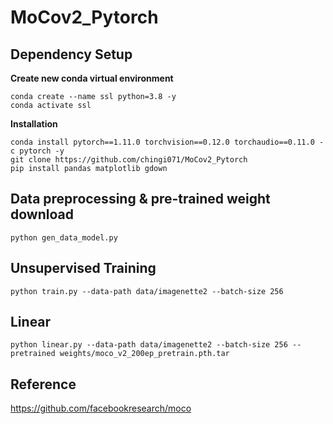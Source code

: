 # MoCov2_Pytorch

## Dependency Setup

**Create new conda virtual environment**

```
conda create --name ssl python=3.8 -y
conda activate ssl
```

**Installation**

```
conda install pytorch==1.11.0 torchvision==0.12.0 torchaudio==0.11.0 -c pytorch -y
git clone https://github.com/chingi071/MoCov2_Pytorch
pip install pandas matplotlib gdown
```

## Data preprocessing & pre-trained weight download

```
python gen_data_model.py
```

## Unsupervised Training

```
python train.py --data-path data/imagenette2 --batch-size 256
```

## Linear 

```
python linear.py --data-path data/imagenette2 --batch-size 256 --pretrained weights/moco_v2_200ep_pretrain.pth.tar
```

## Reference

https://github.com/facebookresearch/moco